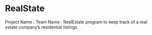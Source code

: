 # RealState
Project Name : 
Team Name : 
RealEstate program to keep track of a	real  estate company’s residential listings.

